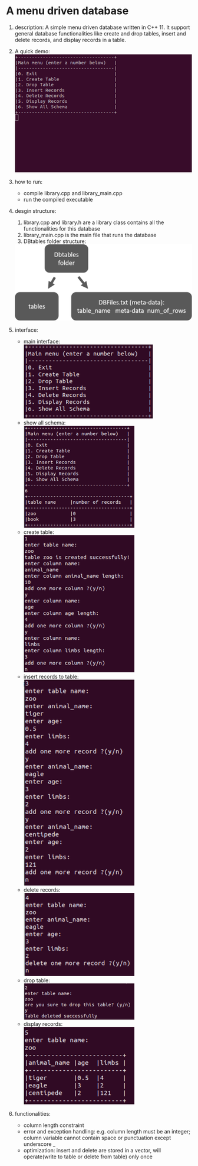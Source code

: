 # A menu driven database

1. description: A simple menu driven database written in C++ 11. It support general database functionalities like create and drop tables, insert and delete records, and display records in a table.

2. A quick demo:
![demo](img/db.gif)

3. how to run:
    - compile library.cpp and library_main.cpp
    - run the compiled executable

4. desgin structure:
    1. library.cpp and library.h are a library class contains all the functionalities for this database
    2. library_main.cpp is the main file that runs the database
    3. DBtables folder structure:
    <img src="https://github.com/Shutong-Song/menu_driven-database/blob/media/menu_driven-database.png?raw=true" width="500">
  

5. interface:
    - main interface: <br>
    <img src="https://github.com/Shutong-Song/menu_driven-database/blob/media/main.png?raw=true" width="350"> <br>
    - show all schema: <br>
    <img src="https://github.com/Shutong-Song/menu_driven-database/blob/media/showSchema.png?raw=true" width="300"> <br>
    - create table: <br>
    <img src="https://github.com/Shutong-Song/menu_driven-database/blob/media/createTable.png?raw=true" width="300"> <br>
    - insert records to table: <br>
    <img src="https://github.com/Shutong-Song/menu_driven-database/blob/media/insertRecords.png?raw=true" width="300"> <br>
    - delete records: <br>
    <img src="https://github.com/Shutong-Song/menu_driven-database/blob/media/deleteRecords.png?raw=true" width="300"> <br>
    - drop table: <br> 
    <img src="https://github.com/Shutong-Song/menu_driven-database/blob/media/dropTable.png?raw=true" width="300"> <br>
    - display records: <br>
    <img src="https://github.com/Shutong-Song/menu_driven-database/blob/media/displayRecords.png?raw=true" width="300"> <br>
6. functionalities:
    - column length constraint
    - error and exception handling: e.g. column length must be an integer; column variable cannot contain space or punctuation except underscore _
    - optimization: insert and delete are stored in a vector, will operate(write to table or delete from table) only once
